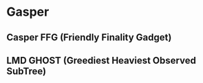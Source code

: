 # Gasper

## Casper FFG (Friendly Finality Gadget)

## LMD GHOST (Greediest Heaviest Observed SubTree)